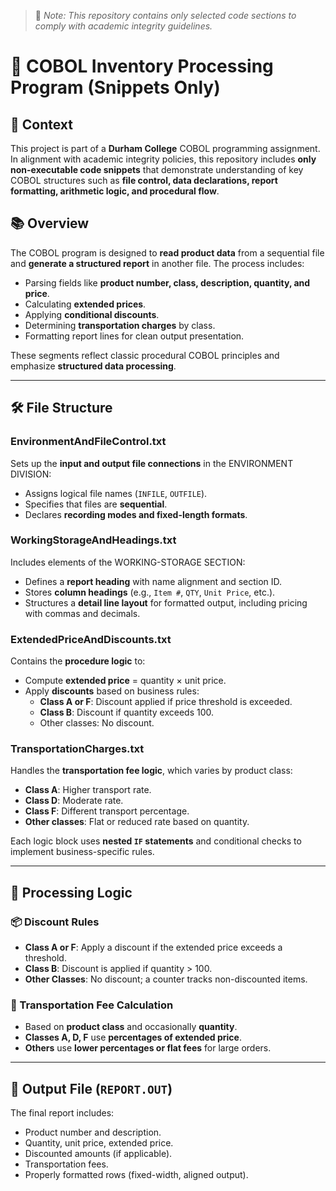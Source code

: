 > 📌 *Note: This repository contains only selected code sections to comply with academic integrity guidelines.*

# 📄 COBOL Inventory Processing Program (Snippets Only)

## 🏫 Context

This project is part of a **Durham College** COBOL programming assignment. In alignment with academic integrity policies, this repository includes **only non-executable code snippets** that demonstrate understanding of key COBOL structures such as **file control, data declarations, report formatting, arithmetic logic, and procedural flow**.

## 📚 Overview

The COBOL program is designed to **read product data** from a sequential file and **generate a structured report** in another file. The process includes:
- Parsing fields like **product number, class, description, quantity, and price**.
- Calculating **extended prices**.
- Applying **conditional discounts**.
- Determining **transportation charges** by class.
- Formatting report lines for clean output presentation.

These segments reflect classic procedural COBOL principles and emphasize **structured data processing**.

---

## 🛠 File Structure

### **EnvironmentAndFileControl.txt**
Sets up the **input and output file connections** in the ENVIRONMENT DIVISION:
- Assigns logical file names (`INFILE`, `OUTFILE`).
- Specifies that files are **sequential**.
- Declares **recording modes and fixed-length formats**.

### **WorkingStorageAndHeadings.txt**
Includes elements of the WORKING-STORAGE SECTION:
- Defines a **report heading** with name alignment and section ID.
- Stores **column headings** (e.g., `Item #`, `QTY`, `Unit Price`, etc.).
- Structures a **detail line layout** for formatted output, including pricing with commas and decimals.

### **ExtendedPriceAndDiscounts.txt**
Contains the **procedure logic** to:
- Compute **extended price** = quantity × unit price.
- Apply **discounts** based on business rules:
  - **Class A or F**: Discount applied if price threshold is exceeded.
  - **Class B**: Discount if quantity exceeds 100.
  - Other classes: No discount.

### **TransportationCharges.txt**
Handles the **transportation fee logic**, which varies by product class:
- **Class A**: Higher transport rate.
- **Class D**: Moderate rate.
- **Class F**: Different transport percentage.
- **Other classes**: Flat or reduced rate based on quantity.

Each logic block uses **nested `IF` statements** and conditional checks to implement business-specific rules.

---

## 🧮 Processing Logic

### 📦 Discount Rules
- **Class A or F**: Apply a discount if the extended price exceeds a threshold.
- **Class B**: Discount is applied if quantity > 100.
- **Other Classes**: No discount; a counter tracks non-discounted items.

### 🚚 Transportation Fee Calculation
- Based on **product class** and occasionally **quantity**.
- **Classes A, D, F** use **percentages of extended price**.
- **Others** use **lower percentages or flat fees** for large orders.

---

## 📁 Output File (`REPORT.OUT`)
The final report includes:
- Product number and description.
- Quantity, unit price, extended price.
- Discounted amounts (if applicable).
- Transportation fees.
- Properly formatted rows (fixed-width, aligned output).
